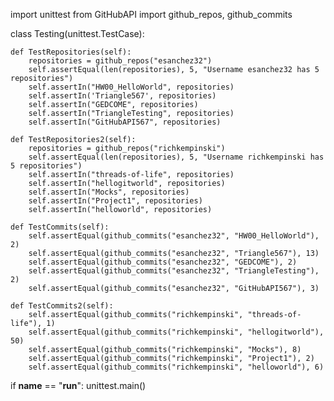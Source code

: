 import unittest
from GitHubAPI import github_repos, github_commits


class Testing(unittest.TestCase):

    def TestRepositories(self):
        repositories = github_repos("esanchez32")
        self.assertEqual(len(repositories), 5, "Username esanchez32 has 5 repositories")
        self.assertIn("HW00_HelloWorld", repositories)
        self.assertIn('Triangle567', repositories)
        self.assertIn("GEDCOME", repositories)
        self.assertIn("TriangleTesting", repositories)
        self.assertIn("GitHubAPI567", repositories)

    def TestRepositories2(self):
        repositories = github_repos("richkempinski")
        self.assertEqual(len(repositories), 5, "Username richkempinski has 5 repositories")
        self.assertIn("threads-of-life", repositories)
        self.assertIn("hellogitworld", repositories)
        self.assertIn("Mocks", repositories)
        self.assertIn("Project1", repositories)
        self.assertIn("helloworld", repositories)

    def TestCommits(self):
        self.assertEqual(github_commits("esanchez32", "HW00_HelloWorld"), 2)
        self.assertEqual(github_commits("esanchez32", "Triangle567"), 13)
        self.assertEqual(github_commits("esanchez32", "GEDCOME"), 2)
        self.assertEqual(github_commits("esanchez32", "TriangleTesting"), 2)
        self.assertEqual(github_commits("esanchez32", "GitHubAPI567"), 3)

    def TestCommits2(self):
        self.assertEqual(github_commits("richkempinski", "threads-of-life"), 1)
        self.assertEqual(github_commits("richkempinski", "hellogitworld"), 50)
        self.assertEqual(github_commits("richkempinski", "Mocks"), 8)
        self.assertEqual(github_commits("richkempinski", "Project1"), 2)
        self.assertEqual(github_commits("richkempinski", "helloworld"), 6)


if __name__ == "__run__":
   unittest.main()




